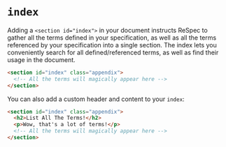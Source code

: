 # `index`

Adding a `<section id="index">` in your document instructs ReSpec to gather all the terms defined in your specification, as well as all the terms referenced by your specification into a single section. The index lets you conveniently search for all defined/referenced terms, as well as find their usage in the document.

```html "example": "Index of locally defined and externally referenced terms."
<section id="index" class="appendix">
  <!-- All the terms will magically appear here -->
</section>
```

You can also add a custom header and content to your `index`:

```html "example": "Terms index with custom header and content."
<section id="index" class="appendix">
  <h2>List All The Terms!</h2>
  <p>Wow, that's a lot of terms!</p>
  <!-- All the terms will magically appear here -->
</section>
```
